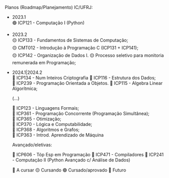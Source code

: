 Planos (Roadmap/Planejamento) IC/UFRJ:

- 2023.1<br>
  🟢 ICP121 - Computação I (Python)
- 2023.2<br>
  🟡 ICP133 - Fundamentos de Sistemas de Computação; <br>
  🟡 CMT012 - Introdução à Programação C (ICP131 + ICP141);<br>
  🟡 ICP142 - Organização de Dados I.
🟡 Processo seletivo para monitoria remunerada em Programação;<br>
- 2024.1|2024.2<br>
  🔴 ICP134 - Num Inteiros Criptografia
  🔴 ICP116 - Estrutura dos Dados;<br>
  🔴 ICP239 - Programação Orientada a Objetos.
  🔴 ICP115 - Algebra Linear Algorítmica;<br>

  (...)

  🔴 ICP123 - Linguagens Formais;<br>
  🔴 ICP361 - Programação Concorrente (Programação Simultânea);<br>
  🔴 ICP365 - Otimização;<br>
  🔴 ICP370 - Lógica e Computabilidade;<br>
  🔴 ICP368 - Algoritmos e Grafos;<br>
  🔴 ICP363 - Introd. Aprendizado de Máquina<br>

   Avançado/eletivas:

  🔵 ICP606 - Tóp Esp em Programação
  🔵 ICP471 - Compiladores
  🔵 ICP241 - Computação II (Python Avançado c/ Análise de Dados)

  🔴 A cursar
  🟡 Cursando
  🟢 Cursado/aprovado
  🔵 Futuro
